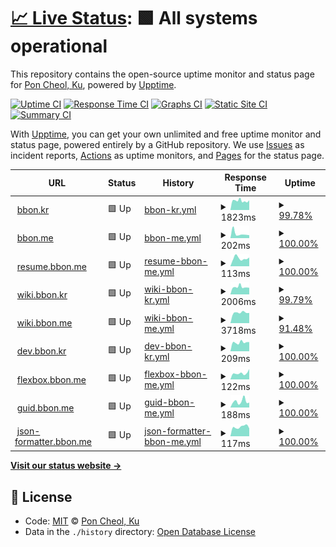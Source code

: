 # [📈 Live Status](https://uptime.bbon.me): <!--live status--> **🟩 All systems operational**

This repository contains the open-source uptime monitor and status page for [Pon Cheol, Ku](http://bbon.kr), powered by [Upptime](https://github.com/upptime/upptime).

[![Uptime CI](https://github.com/koj-co/upptime/workflows/Uptime%20CI/badge.svg)](https://github.com/koj-co/upptime/actions?query=workflow%3A%22Uptime+CI%22)
[![Response Time CI](https://github.com/koj-co/upptime/workflows/Response%20Time%20CI/badge.svg)](https://github.com/koj-co/upptime/actions?query=workflow%3A%22Response+Time+CI%22)
[![Graphs CI](https://github.com/koj-co/upptime/workflows/Graphs%20CI/badge.svg)](https://github.com/koj-co/upptime/actions?query=workflow%3A%22Graphs+CI%22)
[![Static Site CI](https://github.com/koj-co/upptime/workflows/Static%20Site%20CI/badge.svg)](https://github.com/koj-co/upptime/actions?query=workflow%3A%22Static+Site+CI%22)
[![Summary CI](https://github.com/koj-co/upptime/workflows/Summary%20CI/badge.svg)](https://github.com/koj-co/upptime/actions?query=workflow%3A%22Summary+CI%22)

With [Upptime](https://upptime.js.org), you can get your own unlimited and free uptime monitor and status page, powered entirely by a GitHub repository. We use [Issues](https://github.com/bbonkr/upptime/issues) as incident reports, [Actions](https://github.com/bbonkr/upptime/actions) as uptime monitors, and [Pages](https://uptime.bbon.me) for the status page.

<!--start: status pages-->
<!-- This summary is generated by Upptime (https://github.com/upptime/upptime) -->
<!-- Do not edit this manually, your changes will be overwritten -->
<!-- prettier-ignore -->
| URL | Status | History | Response Time | Uptime |
| --- | ------ | ------- | ------------- | ------ |
| <img alt="" src="https://favicons.githubusercontent.com/bbon.kr" height="13"> [bbon.kr](https://bbon.kr) | 🟩 Up | [bbon-kr.yml](https://github.com/bbonkr/uptime/commits/HEAD/history/bbon-kr.yml) | <details><summary><img alt="Response time graph" src="./graphs/bbon-kr/response-time-week.png" height="20"> 1823ms</summary><br><a href="https://uptime.bbon.me/history/bbon-kr"><img alt="Response time 1751" src="https://img.shields.io/endpoint?url=https%3A%2F%2Fraw.githubusercontent.com%2Fbbonkr%2Fuptime%2FHEAD%2Fapi%2Fbbon-kr%2Fresponse-time.json"></a><br><a href="https://uptime.bbon.me/history/bbon-kr"><img alt="24-hour response time 1919" src="https://img.shields.io/endpoint?url=https%3A%2F%2Fraw.githubusercontent.com%2Fbbonkr%2Fuptime%2FHEAD%2Fapi%2Fbbon-kr%2Fresponse-time-day.json"></a><br><a href="https://uptime.bbon.me/history/bbon-kr"><img alt="7-day response time 1823" src="https://img.shields.io/endpoint?url=https%3A%2F%2Fraw.githubusercontent.com%2Fbbonkr%2Fuptime%2FHEAD%2Fapi%2Fbbon-kr%2Fresponse-time-week.json"></a><br><a href="https://uptime.bbon.me/history/bbon-kr"><img alt="30-day response time 1814" src="https://img.shields.io/endpoint?url=https%3A%2F%2Fraw.githubusercontent.com%2Fbbonkr%2Fuptime%2FHEAD%2Fapi%2Fbbon-kr%2Fresponse-time-month.json"></a><br><a href="https://uptime.bbon.me/history/bbon-kr"><img alt="1-year response time 1751" src="https://img.shields.io/endpoint?url=https%3A%2F%2Fraw.githubusercontent.com%2Fbbonkr%2Fuptime%2FHEAD%2Fapi%2Fbbon-kr%2Fresponse-time-year.json"></a></details> | <details><summary><a href="https://uptime.bbon.me/history/bbon-kr">99.78%</a></summary><a href="https://uptime.bbon.me/history/bbon-kr"><img alt="All-time uptime 99.05%" src="https://img.shields.io/endpoint?url=https%3A%2F%2Fraw.githubusercontent.com%2Fbbonkr%2Fuptime%2FHEAD%2Fapi%2Fbbon-kr%2Fuptime.json"></a><br><a href="https://uptime.bbon.me/history/bbon-kr"><img alt="24-hour uptime 100.00%" src="https://img.shields.io/endpoint?url=https%3A%2F%2Fraw.githubusercontent.com%2Fbbonkr%2Fuptime%2FHEAD%2Fapi%2Fbbon-kr%2Fuptime-day.json"></a><br><a href="https://uptime.bbon.me/history/bbon-kr"><img alt="7-day uptime 99.78%" src="https://img.shields.io/endpoint?url=https%3A%2F%2Fraw.githubusercontent.com%2Fbbonkr%2Fuptime%2FHEAD%2Fapi%2Fbbon-kr%2Fuptime-week.json"></a><br><a href="https://uptime.bbon.me/history/bbon-kr"><img alt="30-day uptime 98.84%" src="https://img.shields.io/endpoint?url=https%3A%2F%2Fraw.githubusercontent.com%2Fbbonkr%2Fuptime%2FHEAD%2Fapi%2Fbbon-kr%2Fuptime-month.json"></a><br><a href="https://uptime.bbon.me/history/bbon-kr"><img alt="1-year uptime 99.05%" src="https://img.shields.io/endpoint?url=https%3A%2F%2Fraw.githubusercontent.com%2Fbbonkr%2Fuptime%2FHEAD%2Fapi%2Fbbon-kr%2Fuptime-year.json"></a></details>
| <img alt="" src="https://favicons.githubusercontent.com/bbon.me" height="13"> [bbon.me](https://bbon.me) | 🟩 Up | [bbon-me.yml](https://github.com/bbonkr/uptime/commits/HEAD/history/bbon-me.yml) | <details><summary><img alt="Response time graph" src="./graphs/bbon-me/response-time-week.png" height="20"> 202ms</summary><br><a href="https://uptime.bbon.me/history/bbon-me"><img alt="Response time 134" src="https://img.shields.io/endpoint?url=https%3A%2F%2Fraw.githubusercontent.com%2Fbbonkr%2Fuptime%2FHEAD%2Fapi%2Fbbon-me%2Fresponse-time.json"></a><br><a href="https://uptime.bbon.me/history/bbon-me"><img alt="24-hour response time 131" src="https://img.shields.io/endpoint?url=https%3A%2F%2Fraw.githubusercontent.com%2Fbbonkr%2Fuptime%2FHEAD%2Fapi%2Fbbon-me%2Fresponse-time-day.json"></a><br><a href="https://uptime.bbon.me/history/bbon-me"><img alt="7-day response time 202" src="https://img.shields.io/endpoint?url=https%3A%2F%2Fraw.githubusercontent.com%2Fbbonkr%2Fuptime%2FHEAD%2Fapi%2Fbbon-me%2Fresponse-time-week.json"></a><br><a href="https://uptime.bbon.me/history/bbon-me"><img alt="30-day response time 164" src="https://img.shields.io/endpoint?url=https%3A%2F%2Fraw.githubusercontent.com%2Fbbonkr%2Fuptime%2FHEAD%2Fapi%2Fbbon-me%2Fresponse-time-month.json"></a><br><a href="https://uptime.bbon.me/history/bbon-me"><img alt="1-year response time 134" src="https://img.shields.io/endpoint?url=https%3A%2F%2Fraw.githubusercontent.com%2Fbbonkr%2Fuptime%2FHEAD%2Fapi%2Fbbon-me%2Fresponse-time-year.json"></a></details> | <details><summary><a href="https://uptime.bbon.me/history/bbon-me">100.00%</a></summary><a href="https://uptime.bbon.me/history/bbon-me"><img alt="All-time uptime 100.00%" src="https://img.shields.io/endpoint?url=https%3A%2F%2Fraw.githubusercontent.com%2Fbbonkr%2Fuptime%2FHEAD%2Fapi%2Fbbon-me%2Fuptime.json"></a><br><a href="https://uptime.bbon.me/history/bbon-me"><img alt="24-hour uptime 100.00%" src="https://img.shields.io/endpoint?url=https%3A%2F%2Fraw.githubusercontent.com%2Fbbonkr%2Fuptime%2FHEAD%2Fapi%2Fbbon-me%2Fuptime-day.json"></a><br><a href="https://uptime.bbon.me/history/bbon-me"><img alt="7-day uptime 100.00%" src="https://img.shields.io/endpoint?url=https%3A%2F%2Fraw.githubusercontent.com%2Fbbonkr%2Fuptime%2FHEAD%2Fapi%2Fbbon-me%2Fuptime-week.json"></a><br><a href="https://uptime.bbon.me/history/bbon-me"><img alt="30-day uptime 100.00%" src="https://img.shields.io/endpoint?url=https%3A%2F%2Fraw.githubusercontent.com%2Fbbonkr%2Fuptime%2FHEAD%2Fapi%2Fbbon-me%2Fuptime-month.json"></a><br><a href="https://uptime.bbon.me/history/bbon-me"><img alt="1-year uptime 100.00%" src="https://img.shields.io/endpoint?url=https%3A%2F%2Fraw.githubusercontent.com%2Fbbonkr%2Fuptime%2FHEAD%2Fapi%2Fbbon-me%2Fuptime-year.json"></a></details>
| <img alt="" src="https://favicons.githubusercontent.com/resume.bbon.me" height="13"> [resume.bbon.me](https://resume.bbon.me) | 🟩 Up | [resume-bbon-me.yml](https://github.com/bbonkr/uptime/commits/HEAD/history/resume-bbon-me.yml) | <details><summary><img alt="Response time graph" src="./graphs/resume-bbon-me/response-time-week.png" height="20"> 113ms</summary><br><a href="https://uptime.bbon.me/history/resume-bbon-me"><img alt="Response time 426" src="https://img.shields.io/endpoint?url=https%3A%2F%2Fraw.githubusercontent.com%2Fbbonkr%2Fuptime%2FHEAD%2Fapi%2Fresume-bbon-me%2Fresponse-time.json"></a><br><a href="https://uptime.bbon.me/history/resume-bbon-me"><img alt="24-hour response time 123" src="https://img.shields.io/endpoint?url=https%3A%2F%2Fraw.githubusercontent.com%2Fbbonkr%2Fuptime%2FHEAD%2Fapi%2Fresume-bbon-me%2Fresponse-time-day.json"></a><br><a href="https://uptime.bbon.me/history/resume-bbon-me"><img alt="7-day response time 113" src="https://img.shields.io/endpoint?url=https%3A%2F%2Fraw.githubusercontent.com%2Fbbonkr%2Fuptime%2FHEAD%2Fapi%2Fresume-bbon-me%2Fresponse-time-week.json"></a><br><a href="https://uptime.bbon.me/history/resume-bbon-me"><img alt="30-day response time 200" src="https://img.shields.io/endpoint?url=https%3A%2F%2Fraw.githubusercontent.com%2Fbbonkr%2Fuptime%2FHEAD%2Fapi%2Fresume-bbon-me%2Fresponse-time-month.json"></a><br><a href="https://uptime.bbon.me/history/resume-bbon-me"><img alt="1-year response time 426" src="https://img.shields.io/endpoint?url=https%3A%2F%2Fraw.githubusercontent.com%2Fbbonkr%2Fuptime%2FHEAD%2Fapi%2Fresume-bbon-me%2Fresponse-time-year.json"></a></details> | <details><summary><a href="https://uptime.bbon.me/history/resume-bbon-me">100.00%</a></summary><a href="https://uptime.bbon.me/history/resume-bbon-me"><img alt="All-time uptime 100.00%" src="https://img.shields.io/endpoint?url=https%3A%2F%2Fraw.githubusercontent.com%2Fbbonkr%2Fuptime%2FHEAD%2Fapi%2Fresume-bbon-me%2Fuptime.json"></a><br><a href="https://uptime.bbon.me/history/resume-bbon-me"><img alt="24-hour uptime 100.00%" src="https://img.shields.io/endpoint?url=https%3A%2F%2Fraw.githubusercontent.com%2Fbbonkr%2Fuptime%2FHEAD%2Fapi%2Fresume-bbon-me%2Fuptime-day.json"></a><br><a href="https://uptime.bbon.me/history/resume-bbon-me"><img alt="7-day uptime 100.00%" src="https://img.shields.io/endpoint?url=https%3A%2F%2Fraw.githubusercontent.com%2Fbbonkr%2Fuptime%2FHEAD%2Fapi%2Fresume-bbon-me%2Fuptime-week.json"></a><br><a href="https://uptime.bbon.me/history/resume-bbon-me"><img alt="30-day uptime 100.00%" src="https://img.shields.io/endpoint?url=https%3A%2F%2Fraw.githubusercontent.com%2Fbbonkr%2Fuptime%2FHEAD%2Fapi%2Fresume-bbon-me%2Fuptime-month.json"></a><br><a href="https://uptime.bbon.me/history/resume-bbon-me"><img alt="1-year uptime 100.00%" src="https://img.shields.io/endpoint?url=https%3A%2F%2Fraw.githubusercontent.com%2Fbbonkr%2Fuptime%2FHEAD%2Fapi%2Fresume-bbon-me%2Fuptime-year.json"></a></details>
| <img alt="" src="https://favicons.githubusercontent.com/wiki.bbon.kr" height="13"> [wiki.bbon.kr](https://wiki.bbon.kr) | 🟩 Up | [wiki-bbon-kr.yml](https://github.com/bbonkr/uptime/commits/HEAD/history/wiki-bbon-kr.yml) | <details><summary><img alt="Response time graph" src="./graphs/wiki-bbon-kr/response-time-week.png" height="20"> 2006ms</summary><br><a href="https://uptime.bbon.me/history/wiki-bbon-kr"><img alt="Response time 1869" src="https://img.shields.io/endpoint?url=https%3A%2F%2Fraw.githubusercontent.com%2Fbbonkr%2Fuptime%2FHEAD%2Fapi%2Fwiki-bbon-kr%2Fresponse-time.json"></a><br><a href="https://uptime.bbon.me/history/wiki-bbon-kr"><img alt="24-hour response time 1806" src="https://img.shields.io/endpoint?url=https%3A%2F%2Fraw.githubusercontent.com%2Fbbonkr%2Fuptime%2FHEAD%2Fapi%2Fwiki-bbon-kr%2Fresponse-time-day.json"></a><br><a href="https://uptime.bbon.me/history/wiki-bbon-kr"><img alt="7-day response time 2006" src="https://img.shields.io/endpoint?url=https%3A%2F%2Fraw.githubusercontent.com%2Fbbonkr%2Fuptime%2FHEAD%2Fapi%2Fwiki-bbon-kr%2Fresponse-time-week.json"></a><br><a href="https://uptime.bbon.me/history/wiki-bbon-kr"><img alt="30-day response time 2088" src="https://img.shields.io/endpoint?url=https%3A%2F%2Fraw.githubusercontent.com%2Fbbonkr%2Fuptime%2FHEAD%2Fapi%2Fwiki-bbon-kr%2Fresponse-time-month.json"></a><br><a href="https://uptime.bbon.me/history/wiki-bbon-kr"><img alt="1-year response time 1869" src="https://img.shields.io/endpoint?url=https%3A%2F%2Fraw.githubusercontent.com%2Fbbonkr%2Fuptime%2FHEAD%2Fapi%2Fwiki-bbon-kr%2Fresponse-time-year.json"></a></details> | <details><summary><a href="https://uptime.bbon.me/history/wiki-bbon-kr">99.79%</a></summary><a href="https://uptime.bbon.me/history/wiki-bbon-kr"><img alt="All-time uptime 98.85%" src="https://img.shields.io/endpoint?url=https%3A%2F%2Fraw.githubusercontent.com%2Fbbonkr%2Fuptime%2FHEAD%2Fapi%2Fwiki-bbon-kr%2Fuptime.json"></a><br><a href="https://uptime.bbon.me/history/wiki-bbon-kr"><img alt="24-hour uptime 100.00%" src="https://img.shields.io/endpoint?url=https%3A%2F%2Fraw.githubusercontent.com%2Fbbonkr%2Fuptime%2FHEAD%2Fapi%2Fwiki-bbon-kr%2Fuptime-day.json"></a><br><a href="https://uptime.bbon.me/history/wiki-bbon-kr"><img alt="7-day uptime 99.79%" src="https://img.shields.io/endpoint?url=https%3A%2F%2Fraw.githubusercontent.com%2Fbbonkr%2Fuptime%2FHEAD%2Fapi%2Fwiki-bbon-kr%2Fuptime-week.json"></a><br><a href="https://uptime.bbon.me/history/wiki-bbon-kr"><img alt="30-day uptime 98.51%" src="https://img.shields.io/endpoint?url=https%3A%2F%2Fraw.githubusercontent.com%2Fbbonkr%2Fuptime%2FHEAD%2Fapi%2Fwiki-bbon-kr%2Fuptime-month.json"></a><br><a href="https://uptime.bbon.me/history/wiki-bbon-kr"><img alt="1-year uptime 98.85%" src="https://img.shields.io/endpoint?url=https%3A%2F%2Fraw.githubusercontent.com%2Fbbonkr%2Fuptime%2FHEAD%2Fapi%2Fwiki-bbon-kr%2Fuptime-year.json"></a></details>
| <img alt="" src="https://favicons.githubusercontent.com/wiki.bbon.me" height="13"> [wiki.bbon.me](https://wiki.bbon.me) | 🟩 Up | [wiki-bbon-me.yml](https://github.com/bbonkr/uptime/commits/HEAD/history/wiki-bbon-me.yml) | <details><summary><img alt="Response time graph" src="./graphs/wiki-bbon-me/response-time-week.png" height="20"> 3718ms</summary><br><a href="https://uptime.bbon.me/history/wiki-bbon-me"><img alt="Response time 1387" src="https://img.shields.io/endpoint?url=https%3A%2F%2Fraw.githubusercontent.com%2Fbbonkr%2Fuptime%2FHEAD%2Fapi%2Fwiki-bbon-me%2Fresponse-time.json"></a><br><a href="https://uptime.bbon.me/history/wiki-bbon-me"><img alt="24-hour response time 11386" src="https://img.shields.io/endpoint?url=https%3A%2F%2Fraw.githubusercontent.com%2Fbbonkr%2Fuptime%2FHEAD%2Fapi%2Fwiki-bbon-me%2Fresponse-time-day.json"></a><br><a href="https://uptime.bbon.me/history/wiki-bbon-me"><img alt="7-day response time 3718" src="https://img.shields.io/endpoint?url=https%3A%2F%2Fraw.githubusercontent.com%2Fbbonkr%2Fuptime%2FHEAD%2Fapi%2Fwiki-bbon-me%2Fresponse-time-week.json"></a><br><a href="https://uptime.bbon.me/history/wiki-bbon-me"><img alt="30-day response time 1859" src="https://img.shields.io/endpoint?url=https%3A%2F%2Fraw.githubusercontent.com%2Fbbonkr%2Fuptime%2FHEAD%2Fapi%2Fwiki-bbon-me%2Fresponse-time-month.json"></a><br><a href="https://uptime.bbon.me/history/wiki-bbon-me"><img alt="1-year response time 1387" src="https://img.shields.io/endpoint?url=https%3A%2F%2Fraw.githubusercontent.com%2Fbbonkr%2Fuptime%2FHEAD%2Fapi%2Fwiki-bbon-me%2Fresponse-time-year.json"></a></details> | <details><summary><a href="https://uptime.bbon.me/history/wiki-bbon-me">91.48%</a></summary><a href="https://uptime.bbon.me/history/wiki-bbon-me"><img alt="All-time uptime 99.46%" src="https://img.shields.io/endpoint?url=https%3A%2F%2Fraw.githubusercontent.com%2Fbbonkr%2Fuptime%2FHEAD%2Fapi%2Fwiki-bbon-me%2Fuptime.json"></a><br><a href="https://uptime.bbon.me/history/wiki-bbon-me"><img alt="24-hour uptime 40.38%" src="https://img.shields.io/endpoint?url=https%3A%2F%2Fraw.githubusercontent.com%2Fbbonkr%2Fuptime%2FHEAD%2Fapi%2Fwiki-bbon-me%2Fuptime-day.json"></a><br><a href="https://uptime.bbon.me/history/wiki-bbon-me"><img alt="7-day uptime 91.48%" src="https://img.shields.io/endpoint?url=https%3A%2F%2Fraw.githubusercontent.com%2Fbbonkr%2Fuptime%2FHEAD%2Fapi%2Fwiki-bbon-me%2Fuptime-week.json"></a><br><a href="https://uptime.bbon.me/history/wiki-bbon-me"><img alt="30-day uptime 97.99%" src="https://img.shields.io/endpoint?url=https%3A%2F%2Fraw.githubusercontent.com%2Fbbonkr%2Fuptime%2FHEAD%2Fapi%2Fwiki-bbon-me%2Fuptime-month.json"></a><br><a href="https://uptime.bbon.me/history/wiki-bbon-me"><img alt="1-year uptime 99.46%" src="https://img.shields.io/endpoint?url=https%3A%2F%2Fraw.githubusercontent.com%2Fbbonkr%2Fuptime%2FHEAD%2Fapi%2Fwiki-bbon-me%2Fuptime-year.json"></a></details>
| <img alt="" src="https://favicons.githubusercontent.com/dev.bbon.kr" height="13"> [dev.bbon.kr](https://dev.bbon.kr) | 🟩 Up | [dev-bbon-kr.yml](https://github.com/bbonkr/uptime/commits/HEAD/history/dev-bbon-kr.yml) | <details><summary><img alt="Response time graph" src="./graphs/dev-bbon-kr/response-time-week.png" height="20"> 209ms</summary><br><a href="https://uptime.bbon.me/history/dev-bbon-kr"><img alt="Response time 440" src="https://img.shields.io/endpoint?url=https%3A%2F%2Fraw.githubusercontent.com%2Fbbonkr%2Fuptime%2FHEAD%2Fapi%2Fdev-bbon-kr%2Fresponse-time.json"></a><br><a href="https://uptime.bbon.me/history/dev-bbon-kr"><img alt="24-hour response time 218" src="https://img.shields.io/endpoint?url=https%3A%2F%2Fraw.githubusercontent.com%2Fbbonkr%2Fuptime%2FHEAD%2Fapi%2Fdev-bbon-kr%2Fresponse-time-day.json"></a><br><a href="https://uptime.bbon.me/history/dev-bbon-kr"><img alt="7-day response time 209" src="https://img.shields.io/endpoint?url=https%3A%2F%2Fraw.githubusercontent.com%2Fbbonkr%2Fuptime%2FHEAD%2Fapi%2Fdev-bbon-kr%2Fresponse-time-week.json"></a><br><a href="https://uptime.bbon.me/history/dev-bbon-kr"><img alt="30-day response time 365" src="https://img.shields.io/endpoint?url=https%3A%2F%2Fraw.githubusercontent.com%2Fbbonkr%2Fuptime%2FHEAD%2Fapi%2Fdev-bbon-kr%2Fresponse-time-month.json"></a><br><a href="https://uptime.bbon.me/history/dev-bbon-kr"><img alt="1-year response time 440" src="https://img.shields.io/endpoint?url=https%3A%2F%2Fraw.githubusercontent.com%2Fbbonkr%2Fuptime%2FHEAD%2Fapi%2Fdev-bbon-kr%2Fresponse-time-year.json"></a></details> | <details><summary><a href="https://uptime.bbon.me/history/dev-bbon-kr">100.00%</a></summary><a href="https://uptime.bbon.me/history/dev-bbon-kr"><img alt="All-time uptime 100.00%" src="https://img.shields.io/endpoint?url=https%3A%2F%2Fraw.githubusercontent.com%2Fbbonkr%2Fuptime%2FHEAD%2Fapi%2Fdev-bbon-kr%2Fuptime.json"></a><br><a href="https://uptime.bbon.me/history/dev-bbon-kr"><img alt="24-hour uptime 100.00%" src="https://img.shields.io/endpoint?url=https%3A%2F%2Fraw.githubusercontent.com%2Fbbonkr%2Fuptime%2FHEAD%2Fapi%2Fdev-bbon-kr%2Fuptime-day.json"></a><br><a href="https://uptime.bbon.me/history/dev-bbon-kr"><img alt="7-day uptime 100.00%" src="https://img.shields.io/endpoint?url=https%3A%2F%2Fraw.githubusercontent.com%2Fbbonkr%2Fuptime%2FHEAD%2Fapi%2Fdev-bbon-kr%2Fuptime-week.json"></a><br><a href="https://uptime.bbon.me/history/dev-bbon-kr"><img alt="30-day uptime 100.00%" src="https://img.shields.io/endpoint?url=https%3A%2F%2Fraw.githubusercontent.com%2Fbbonkr%2Fuptime%2FHEAD%2Fapi%2Fdev-bbon-kr%2Fuptime-month.json"></a><br><a href="https://uptime.bbon.me/history/dev-bbon-kr"><img alt="1-year uptime 100.00%" src="https://img.shields.io/endpoint?url=https%3A%2F%2Fraw.githubusercontent.com%2Fbbonkr%2Fuptime%2FHEAD%2Fapi%2Fdev-bbon-kr%2Fuptime-year.json"></a></details>
| <img alt="" src="https://favicons.githubusercontent.com/flexbox.bbon.me" height="13"> [flexbox.bbon.me](https://flexbox.bbon.me) | 🟩 Up | [flexbox-bbon-me.yml](https://github.com/bbonkr/uptime/commits/HEAD/history/flexbox-bbon-me.yml) | <details><summary><img alt="Response time graph" src="./graphs/flexbox-bbon-me/response-time-week.png" height="20"> 122ms</summary><br><a href="https://uptime.bbon.me/history/flexbox-bbon-me"><img alt="Response time 216" src="https://img.shields.io/endpoint?url=https%3A%2F%2Fraw.githubusercontent.com%2Fbbonkr%2Fuptime%2FHEAD%2Fapi%2Fflexbox-bbon-me%2Fresponse-time.json"></a><br><a href="https://uptime.bbon.me/history/flexbox-bbon-me"><img alt="24-hour response time 202" src="https://img.shields.io/endpoint?url=https%3A%2F%2Fraw.githubusercontent.com%2Fbbonkr%2Fuptime%2FHEAD%2Fapi%2Fflexbox-bbon-me%2Fresponse-time-day.json"></a><br><a href="https://uptime.bbon.me/history/flexbox-bbon-me"><img alt="7-day response time 122" src="https://img.shields.io/endpoint?url=https%3A%2F%2Fraw.githubusercontent.com%2Fbbonkr%2Fuptime%2FHEAD%2Fapi%2Fflexbox-bbon-me%2Fresponse-time-week.json"></a><br><a href="https://uptime.bbon.me/history/flexbox-bbon-me"><img alt="30-day response time 158" src="https://img.shields.io/endpoint?url=https%3A%2F%2Fraw.githubusercontent.com%2Fbbonkr%2Fuptime%2FHEAD%2Fapi%2Fflexbox-bbon-me%2Fresponse-time-month.json"></a><br><a href="https://uptime.bbon.me/history/flexbox-bbon-me"><img alt="1-year response time 216" src="https://img.shields.io/endpoint?url=https%3A%2F%2Fraw.githubusercontent.com%2Fbbonkr%2Fuptime%2FHEAD%2Fapi%2Fflexbox-bbon-me%2Fresponse-time-year.json"></a></details> | <details><summary><a href="https://uptime.bbon.me/history/flexbox-bbon-me">100.00%</a></summary><a href="https://uptime.bbon.me/history/flexbox-bbon-me"><img alt="All-time uptime 100.00%" src="https://img.shields.io/endpoint?url=https%3A%2F%2Fraw.githubusercontent.com%2Fbbonkr%2Fuptime%2FHEAD%2Fapi%2Fflexbox-bbon-me%2Fuptime.json"></a><br><a href="https://uptime.bbon.me/history/flexbox-bbon-me"><img alt="24-hour uptime 100.00%" src="https://img.shields.io/endpoint?url=https%3A%2F%2Fraw.githubusercontent.com%2Fbbonkr%2Fuptime%2FHEAD%2Fapi%2Fflexbox-bbon-me%2Fuptime-day.json"></a><br><a href="https://uptime.bbon.me/history/flexbox-bbon-me"><img alt="7-day uptime 100.00%" src="https://img.shields.io/endpoint?url=https%3A%2F%2Fraw.githubusercontent.com%2Fbbonkr%2Fuptime%2FHEAD%2Fapi%2Fflexbox-bbon-me%2Fuptime-week.json"></a><br><a href="https://uptime.bbon.me/history/flexbox-bbon-me"><img alt="30-day uptime 100.00%" src="https://img.shields.io/endpoint?url=https%3A%2F%2Fraw.githubusercontent.com%2Fbbonkr%2Fuptime%2FHEAD%2Fapi%2Fflexbox-bbon-me%2Fuptime-month.json"></a><br><a href="https://uptime.bbon.me/history/flexbox-bbon-me"><img alt="1-year uptime 100.00%" src="https://img.shields.io/endpoint?url=https%3A%2F%2Fraw.githubusercontent.com%2Fbbonkr%2Fuptime%2FHEAD%2Fapi%2Fflexbox-bbon-me%2Fuptime-year.json"></a></details>
| <img alt="" src="https://favicons.githubusercontent.com/guid.bbon.me" height="13"> [guid.bbon.me](https://guid.bbon.me) | 🟩 Up | [guid-bbon-me.yml](https://github.com/bbonkr/uptime/commits/HEAD/history/guid-bbon-me.yml) | <details><summary><img alt="Response time graph" src="./graphs/guid-bbon-me/response-time-week.png" height="20"> 188ms</summary><br><a href="https://uptime.bbon.me/history/guid-bbon-me"><img alt="Response time 254" src="https://img.shields.io/endpoint?url=https%3A%2F%2Fraw.githubusercontent.com%2Fbbonkr%2Fuptime%2FHEAD%2Fapi%2Fguid-bbon-me%2Fresponse-time.json"></a><br><a href="https://uptime.bbon.me/history/guid-bbon-me"><img alt="24-hour response time 152" src="https://img.shields.io/endpoint?url=https%3A%2F%2Fraw.githubusercontent.com%2Fbbonkr%2Fuptime%2FHEAD%2Fapi%2Fguid-bbon-me%2Fresponse-time-day.json"></a><br><a href="https://uptime.bbon.me/history/guid-bbon-me"><img alt="7-day response time 188" src="https://img.shields.io/endpoint?url=https%3A%2F%2Fraw.githubusercontent.com%2Fbbonkr%2Fuptime%2FHEAD%2Fapi%2Fguid-bbon-me%2Fresponse-time-week.json"></a><br><a href="https://uptime.bbon.me/history/guid-bbon-me"><img alt="30-day response time 194" src="https://img.shields.io/endpoint?url=https%3A%2F%2Fraw.githubusercontent.com%2Fbbonkr%2Fuptime%2FHEAD%2Fapi%2Fguid-bbon-me%2Fresponse-time-month.json"></a><br><a href="https://uptime.bbon.me/history/guid-bbon-me"><img alt="1-year response time 254" src="https://img.shields.io/endpoint?url=https%3A%2F%2Fraw.githubusercontent.com%2Fbbonkr%2Fuptime%2FHEAD%2Fapi%2Fguid-bbon-me%2Fresponse-time-year.json"></a></details> | <details><summary><a href="https://uptime.bbon.me/history/guid-bbon-me">100.00%</a></summary><a href="https://uptime.bbon.me/history/guid-bbon-me"><img alt="All-time uptime 100.00%" src="https://img.shields.io/endpoint?url=https%3A%2F%2Fraw.githubusercontent.com%2Fbbonkr%2Fuptime%2FHEAD%2Fapi%2Fguid-bbon-me%2Fuptime.json"></a><br><a href="https://uptime.bbon.me/history/guid-bbon-me"><img alt="24-hour uptime 100.00%" src="https://img.shields.io/endpoint?url=https%3A%2F%2Fraw.githubusercontent.com%2Fbbonkr%2Fuptime%2FHEAD%2Fapi%2Fguid-bbon-me%2Fuptime-day.json"></a><br><a href="https://uptime.bbon.me/history/guid-bbon-me"><img alt="7-day uptime 100.00%" src="https://img.shields.io/endpoint?url=https%3A%2F%2Fraw.githubusercontent.com%2Fbbonkr%2Fuptime%2FHEAD%2Fapi%2Fguid-bbon-me%2Fuptime-week.json"></a><br><a href="https://uptime.bbon.me/history/guid-bbon-me"><img alt="30-day uptime 100.00%" src="https://img.shields.io/endpoint?url=https%3A%2F%2Fraw.githubusercontent.com%2Fbbonkr%2Fuptime%2FHEAD%2Fapi%2Fguid-bbon-me%2Fuptime-month.json"></a><br><a href="https://uptime.bbon.me/history/guid-bbon-me"><img alt="1-year uptime 100.00%" src="https://img.shields.io/endpoint?url=https%3A%2F%2Fraw.githubusercontent.com%2Fbbonkr%2Fuptime%2FHEAD%2Fapi%2Fguid-bbon-me%2Fuptime-year.json"></a></details>
| <img alt="" src="https://favicons.githubusercontent.com/json-formatter.bbon.me" height="13"> [json-formatter.bbon.me](https://json-formatter.bbon.me/) | 🟩 Up | [json-formatter-bbon-me.yml](https://github.com/bbonkr/uptime/commits/HEAD/history/json-formatter-bbon-me.yml) | <details><summary><img alt="Response time graph" src="./graphs/json-formatter-bbon-me/response-time-week.png" height="20"> 117ms</summary><br><a href="https://uptime.bbon.me/history/json-formatter-bbon-me"><img alt="Response time 201" src="https://img.shields.io/endpoint?url=https%3A%2F%2Fraw.githubusercontent.com%2Fbbonkr%2Fuptime%2FHEAD%2Fapi%2Fjson-formatter-bbon-me%2Fresponse-time.json"></a><br><a href="https://uptime.bbon.me/history/json-formatter-bbon-me"><img alt="24-hour response time 98" src="https://img.shields.io/endpoint?url=https%3A%2F%2Fraw.githubusercontent.com%2Fbbonkr%2Fuptime%2FHEAD%2Fapi%2Fjson-formatter-bbon-me%2Fresponse-time-day.json"></a><br><a href="https://uptime.bbon.me/history/json-formatter-bbon-me"><img alt="7-day response time 117" src="https://img.shields.io/endpoint?url=https%3A%2F%2Fraw.githubusercontent.com%2Fbbonkr%2Fuptime%2FHEAD%2Fapi%2Fjson-formatter-bbon-me%2Fresponse-time-week.json"></a><br><a href="https://uptime.bbon.me/history/json-formatter-bbon-me"><img alt="30-day response time 179" src="https://img.shields.io/endpoint?url=https%3A%2F%2Fraw.githubusercontent.com%2Fbbonkr%2Fuptime%2FHEAD%2Fapi%2Fjson-formatter-bbon-me%2Fresponse-time-month.json"></a><br><a href="https://uptime.bbon.me/history/json-formatter-bbon-me"><img alt="1-year response time 201" src="https://img.shields.io/endpoint?url=https%3A%2F%2Fraw.githubusercontent.com%2Fbbonkr%2Fuptime%2FHEAD%2Fapi%2Fjson-formatter-bbon-me%2Fresponse-time-year.json"></a></details> | <details><summary><a href="https://uptime.bbon.me/history/json-formatter-bbon-me">100.00%</a></summary><a href="https://uptime.bbon.me/history/json-formatter-bbon-me"><img alt="All-time uptime 100.00%" src="https://img.shields.io/endpoint?url=https%3A%2F%2Fraw.githubusercontent.com%2Fbbonkr%2Fuptime%2FHEAD%2Fapi%2Fjson-formatter-bbon-me%2Fuptime.json"></a><br><a href="https://uptime.bbon.me/history/json-formatter-bbon-me"><img alt="24-hour uptime 100.00%" src="https://img.shields.io/endpoint?url=https%3A%2F%2Fraw.githubusercontent.com%2Fbbonkr%2Fuptime%2FHEAD%2Fapi%2Fjson-formatter-bbon-me%2Fuptime-day.json"></a><br><a href="https://uptime.bbon.me/history/json-formatter-bbon-me"><img alt="7-day uptime 100.00%" src="https://img.shields.io/endpoint?url=https%3A%2F%2Fraw.githubusercontent.com%2Fbbonkr%2Fuptime%2FHEAD%2Fapi%2Fjson-formatter-bbon-me%2Fuptime-week.json"></a><br><a href="https://uptime.bbon.me/history/json-formatter-bbon-me"><img alt="30-day uptime 100.00%" src="https://img.shields.io/endpoint?url=https%3A%2F%2Fraw.githubusercontent.com%2Fbbonkr%2Fuptime%2FHEAD%2Fapi%2Fjson-formatter-bbon-me%2Fuptime-month.json"></a><br><a href="https://uptime.bbon.me/history/json-formatter-bbon-me"><img alt="1-year uptime 100.00%" src="https://img.shields.io/endpoint?url=https%3A%2F%2Fraw.githubusercontent.com%2Fbbonkr%2Fuptime%2FHEAD%2Fapi%2Fjson-formatter-bbon-me%2Fuptime-year.json"></a></details>

<!--end: status pages-->

[**Visit our status website →**](https://uptime.bbon.me)

## 📄 License

- Code: [MIT](./LICENSE) © [Pon Cheol, Ku](http://bbon.kr)
- Data in the `./history` directory: [Open Database License](https://opendatacommons.org/licenses/odbl/1-0/)

